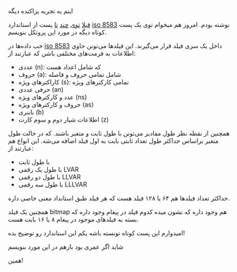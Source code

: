 اینم یه تجربه پراکنده دیگه

[قبلا]  [توی]  [چند]  [تا] پست از استاندارد [iso 8583] نوشته بودم. امروز هم میخوام توی یک پست کوتاه دیگه در مورد این پروتکل بنویسم.

خب داده‌ها در [iso 8583] داخل یک سری فیلد قرار می‌گیرند. این فیلدها می‌تونن حاوی اطلاعات به فرمت‌های مختلفی باشن که عبارتند از:

- عددی (n): که شامل اعداد هست
- حروف (a): شامل تمامی حروف و فاصله
- کاراکترهای ویژه (s): تمامی کارکترهای ویژه
- حرفی عددی (an)
- عدد و کارکترهای ویژه (ns)
- حروف و کارکترهای ویژه (as)
- باینری (b)
- اطلاعات شیار دوم و سوم کارت (z)

همچنین از نقطه نظر طول مقادیر می‌تونن با طول ثابت و متغیر باشند. که در حالت طول متغیر براساس حداکثر طول تعداد ثابتی بایت به اول فیلد اضافه می‌شه. این انواع هم عبارتند از:

- با طول ثابت
- با طول یک رقمی LVAR
- با طول دو رقمی LLVAR
- با طول سه رقمی LLLVAR

حداکثر تعداد فیلدها هم ۶۴ یا ۱۲۸ فیلد هست که هر فیلد طبق استانداد معنی خاصی داره.

همچنین یک فیلد bitmap هم وجود داره که نشون میده‌ کدوم فیلد در پیغام وجود داره که بسته به فیلدهای موجود در پیغام ۸ یا ۱۶ بایت هست.

امیدوارم این پست کوتاه تونسته باشه یکم این استاندارد رو توضیح بده!

شاید اگر عمری بود بازهم در این مورد بنویسم

همین!

[قبلا]:http://blog.abyz.ir/1393/02/%D9%81%DB%8C%D9%84%D8%AF%D9%87%D8%A7%DB%8C-%D8%A7%D8%B3%D8%AA%D8%A7%D9%86%D8%AF%D8%A7%D8%B1%D8%AF-iso-8583-%D9%82%D8%B3%D9%85%D8%AA-%D8%A7%D9%88%D9%84/
[توی]:http://blog.abyz.ir/1392/11/%D8%A7%D8%B3%D8%AA%D8%A7%D9%86%D8%AF%D8%A7%D8%B1%D8%AF-iso-8583/
[چند]:http://blog.abyz.ir/1393/07/%D9%BE%DB%8C%D8%A7%D8%AF%D9%87-%D8%B3%D8%A7%D8%B2%DB%8C-iso-8583-%D8%AF%D8%B1-%D8%B2%D8%A8%D8%A7%D9%86-go/
[تا]:http://blog.abyz.ir/1393/08/%D9%BE%D8%B1%D8%B3%D8%B4-%D9%88-%D9%BE%D8%A7%D8%B3%D8%AE-iso8583-%DB%8C%D9%87-%D9%BE%D9%88%D8%B2-%DA%86%D8%B7%D9%88%D8%B1-%DA%A9%D8%A7%D8%B1-%D9%85%DB%8C%DA%A9%D9%86%D9%87/
[iso 8583]:https://en.wikipedia.org/wiki/ISO_8583

